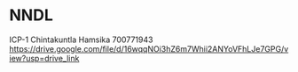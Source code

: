 # NNDL
ICP-1
Chintakuntla Hamsika
700771943
https://drive.google.com/file/d/16wqqNOi3hZ6m7Whii2ANYoVFhLJe7GPG/view?usp=drive_link
